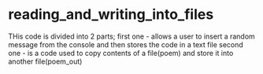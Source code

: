 # reading_and_writing_into_files

THis code is divided into 2 parts;
first one - allows a user to insert a random message from the console and then stores the code in a text file
second one - is a code used to copy contents of a file(poem) and store it into another file(poem_out)
